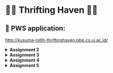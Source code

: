 # :handbag::scarf: Thrifting Haven :boot::coat:

## :link: PWS application:
http://kusuma-ratih-thriftinghaven.pbp.cs.ui.ac.id/


<details>
<Summary><b>Assignment 2</b></summary>


## [ASSIGNMENT 2](https://pbp-fasilkom-ui.github.io/ganjil-2025/en/assignments/individual/assignment-2)

## :memo: How to implement the checklist

### :ballot_box_with_check: Create a new Django Project
In order to create a new Django Project we have to:
+ Create a new directory named `thrifting-haven` and open the command prompt inside the new directory.
+ Create a virtual environment by running the command below
```
python -m venv env
```
+ Then activate the virtual environment with the following command, indicated with (env) on the terminal input line.
```
env\Scripts\activate
```
Afterwards, we set up dependencies in the same directory.
+ Create a `requirements.txt` file and add the following dependencies
```
django
gunicorn
whitenoise
psycopg2-binary
requests
urllib3
```
+ We install the dependencies by running the following command
```
pip install -r requirements.txt
```
Finally, we create a Django project named thrifting_haven by running the following command
```
django-admin startproject thrifting_haven .
```
Lastly, we need to configure the project and run the server.
+ To deploy we add the following to `ALLOWED_HOSTS` in `settings.py`:
```
ALLOWED_HOSTS = ["localhost", "127.0.0.1"]
```
+ Ensure `manage.py` is in the terminal’s active directory, then start the server with:
```
python manage.py runserver
```

### :ballot_box_with_check: Create an application with the name `main` in the project

Create a new application called `main` inside the `thrifting-haven` project by running the following command
```
python manage.py startapp main
```
To go into the next step, we make sure that the `settings.py` file inside `thrifting_haven` project directory has 'main' added to the `INSTALL_APPS` variable as shown below
```
INSTALLED_APPS = [
    ...,
    'main'
]
```

### :ballot_box_with_check: Perform routing in the project so that the application main can run
In order to configure the URL routing for the 'main' application we need to:
+ Create a `urls.py` file in the `main` directory with the following contents:
```
from django.urls import path
from main.views import show_main

app_name = 'main'

urlpatterns = [
    path('', show_main, name='show_main'),
]
```

### :ballot_box_with_check: Create a model in the application `main` with the name `Product` 
The following needs to be put into `models.py` in order to have the following attributes:
+ `name` as the name of the item with type CharField.
+ `price` as the price of the item with type IntegerField.
+ `description` as the description of the item with type TextField.
```
from django.db import models

class Product(models.Model):
    name = models.CharField(max_length=100)
    price = models.IntegerField()
    description = models.TextField()
    condition = models.CharField(max_length=100)
```

### :ballot_box_with_check: Create a function in `views.py` to return to an HTML template that displays the name of the application and your name and class
The code declares the show_main function, which accepts a request parameter. We hereby add a function that will handle HTTP requests and return the appropriate view such as the following:
```
from django.shortcuts import render

def show_main(request):
    context = {
        'application_name' : 'thrifting-haven',
        'class': 'PBD',
        'name': 'Kusuma Ratih Hanindyani'
    }

    return render(request, "main.html", context)
```

### :ballot_box_with_check: Create a routing in `urls.py` for the application `main` to map the function created in `views.py`
To add a URL route in the project's urls.py to connect it to the main view we need to open the `urls.py` file inside of the `thrifting_haven` project directory, not the one inside the `main` directory.

+ Import the include function from django.urls.
```
...
from django.urls import path, include
```

+ Add the following URL route to direct to the main view within the urlpatterns variable.
```
urlpatterns = [
    ...
    path('', include('main.urls')),
    ...
]
```

### :ballot_box_with_check: Perform deployment to PWS so that it can be accessed by others via the Internet
In order to deploy to PWS at https://pbp.cs.ui.ac.id we have to:
+ create a new project labeled as `thriftinghaven`
+ on the `settings.py` file of the Django project, add the PWS deployment URL to the ALLOWED_HOSTS field such as shown below
```
ALLOWED_HOSTS = ["localhost", "127.0.0.1","kusuma-ratih-thriftinghaven.pbp.cs.ui.ac.id"]
```
+ Do a git `add`, `commit`, and `push` for deployment to the PWS.

## :ballot_box_with_check: Create a `README.md` that contains a link to the PWS application that has been deployed
To create a README.md, simply open the used IDE (VS code) and add a `README.md` file to the project directory `thrifting-haven`.

## :bar_chart: Diagram that contains the request client to a Django-based web application and the response it gives, explaining the relationship between `urls.py`, `views.py`, `models.py`, and the `html` file
![diagram](diagram.png)
+ The user's request will first be processed and then forwarded to the appropriate view.
+ The view will then read/write data from the Model and use a Template to display and return the response to the user.

## :outbox_tray: The use of `git` in software development 

Git is essential in software development for managing code versions and enabling collaboration. It allows multiple developers to work on different parts of a project simultaneously by using branches, which can later be merged into the main codebase. Git also tracks changes, providing a history of modifications that makes it easy to revert to previous versions if needed. It also integrates with platforms like GitHub or GitLab, facilitating code reviews and ensuring code quality. 

## :chart_with_upwards_trend: Why Django is used as the starting point for learning software development

Django is a popular choice for beginners because it’s simple, easy to understand, and comes with many built-in tools that make web development easier. Since it’s based on Python, which is known for its clear and straightforward syntax, it's great for learning. Django helps you focus on building your project without worrying too much about complex details, like handling databases or user logins. It also teaches good practices in organizing code, making it a solid foundation for anyone starting in software development.

## :bulb: Why the Django model is called an ORM

Django’s model is called an ORM (Object-Relational Mapper) because it helps you work with databases using Python code instead of writing SQL queries. It turns Python classes into database tables and class attributes into table columns. This makes it easier to manage the database, letting you add, update, or delete data using Python without needing to learn SQL.

</details>

<details>
<Summary><b>Assignment 3</b></summary>


## [ASSIGNMENT 3](https://pbp-fasilkom-ui.github.io/ganjil-2025/en/assignments/individual/assignment-3)

### :ballot_box_with_check: Creating a form input to add a model

In order to reduce the possibility of redundancy of code we create a skeleton that acts as a base for views.
+ Create a directory `templates` in the `main` directory and create a new HTML file named `base.html`. 
+ In the `settings.py` file of the `thrifting_haven` directory you add the following to the `TEMPLATES` variable 
```
'DIRS': [BASE_DIR / 'templates'],
```

+ Create a new file in the `main` directory with the name `forms.py` so that it can receive Product datas
```
from django.forms import ModelForm
from main.models import Product

class ThriftEntryForm(ModelForm):
    class Meta:
        model = Product
        fields = ["name", "price", "description", "condition"]
```
+ Change the Primary Key From Integer to UUID by adding the following to the `main` subdirectory
```
import uuid  # add this line at the very top
...
class MoodEntry(models.Model):
    id = models.UUIDField(primary_key=True, default=uuid.uuid4, editable=False)  # add this line
...
```
+ Open the `views.py` file in the `main` directory and add `from django.shortcuts import render, redirect` at the top of the file
+ Create a new function to add new products
```
def create_product(request):
    form = ThriftEntryForm(request.POST or None)

    if form.is_valid() and request.method == "POST":
        form.save()
        return redirect('main:show_main')

    context = {'form': form}
    return render(request, "create_product.html", context)
```
+ Create a HTML template to display the form and add it to `urls.py` in the `main` directory
```
urlpatterns = [
    path('', show_main, name='show_main'),
    path('create-product', create_product, name='create_product'),
]
```

### :ballot_box_with_check: Add 4 views to view the added objects in XML, JSON, XML by ID, and JSON by ID formats

To access the XML and JSON data from the forms directly we insert the following functions into `views.py`
```
def show_xml(request):
    data = Product.objects.all()
    return HttpResponse(serializers.serialize("xml", data), content_type="application/xml")

def show_json(request):
    data = Product.objects.all()
    return HttpResponse(serializers.serialize("json", data), content_type="application/json")

def show_xml_by_id(request, id):
    data = Product.objects.filter(pk=id)
    return HttpResponse(serializers.serialize("xml", data), content_type="application/xml")

def show_json_by_id(request, id):
    data = Product.objects.filter(pk=id)
    return HttpResponse(serializers.serialize("json", data), content_type="application/json")
```

### :ballot_box_with_check: Create URL routing for each of the views added

To create URL routing for each of the views added we have to:
+ Open the `urls.py` file in the `main` directory and import the previous functions such as the following
```
from main.views import show_main, create_mood_entry, show_xml, show_json, show_xml_by_id, show_json_by_id
```
+ Add the URL path to the `urlpatterns` variable in the `urls.py` file in the `main` directory to access the functions that were imported such as the following
```
    path('xml/', show_xml, name='show_xml'),
    path('json/', show_json, name='show_json'),
    path('xml/<str:id>/', show_xml_by_id, name='show_xml_by_id'),
    path('json/<str:id>/', show_json_by_id, name='show_json_by_id'),
```

## :mailbox_with_mail: Why we need data delivery in implementing a platform

The main reason data delivery is essential in implementing a platform is to ensure that users receive the information they need quickly and accurately, enabling seamless interaction with the platform. This enhances the user experience by ensuring real-time data access, maintaining data consistency, and supporting essential platform functions like displaying content, processing transactions, and integrating with external systems, all while ensuring performance and security.

## :file_folder: XML or JSON

I prefer JSON over XML because it's simpler and easier to work with. JSON has a compact, readable format that's quicker to write, parse, and debug compared to XML, which can be more complex and harder to read. Since JSON works well with JavaScript and other programming languages, it's perfect for modern web development and APIs where speed and efficiency are important. While XML has extra features like namespaces and schemas, these are often not needed for most applications today, which is why JSON is more popular.

## :clipboard: The functional usage of `is_valid()` method in Django forms and why we need the method in forms

The is_valid() method in Django forms checks whether the data entered is correct and follows the required rules, such as completeness and proper format. If the data is valid, it returns True and stores the cleaned data for further processing. If not, it returns False and provides error messages. This method is crucial to ensure that only valid and safe data is processed, preventing errors and security risks in the application, and providing feedback to users to correct any mistakes before submitting the form.

## :minidisc: Why we need `csrf_token` when creating a form in Django

The `csrf_token` in Django forms is essential to protect against Cross-Site Request Forgery (CSRF) attacks, which occur when a malicious website tricks a user into making unwanted requests to another site where they are authenticated. By using `csrf_token`, Django ensures that form submissions are legitimate and come from the same user who loaded the page. Without it, attackers could exploit this vulnerability by tricking users into performing unintended actions, such as changing account settings or transferring funds, potentially compromising the security of the web application.

## :postbox: Postman Results

### XML
![xml](images/xml.png)

### JSON 
![json](images/json.png)

### XML by ID
![xml by ID](images/xml%20by%20id.png)

### JSON by ID
![json by ID](images/json%20by%20id.png)

</details>

<details>
<Summary><b>Assignment 4</b></summary>


## [ASSIGNMENT 4](https://pbp-fasilkom-ui.github.io/ganjil-2025/en/assignments/individual/assignment-4)


### :ballot_box_with_check: Implement the register, login, and logout functions

In order to implement the Register we need to 
+ Import `UserCreationForm` and `messages` into `views.py` in the main subdirectory
```
from django.contrib.auth.forms import UserCreationForm
from django.contrib import messages
```
+ Add the `register` function
```
def register(request):
    form = UserCreationForm()

    if request.method == "POST":
        form = UserCreationForm(request.POST)
        if form.is_valid():
            form.save()
            messages.success(request, 'Your account has been successfully created!')
            return redirect('main:login')
    context = {'form':form}
    return render(request, 'register.html', context)
```
+ Create a new HTML file named `register.html`
+ Import the `register` function into `urls.py` and add the URL path to `urlpatterns`
```
from main.views import register
...
 urlpatterns = [
     ...
     path('register/', register, name='register'),
 ]
```
In order to implement a Login Function we need to
+ Import `authenticate`, `login`, and `AuthenticationForm` into `views.py`
```
from django.contrib.auth.forms import UserCreationForm, AuthenticationForm
from django.contrib.auth import authenticate, login
```
+ Add the `login_user` function
```
def login_user(request):
   if request.method == 'POST':
      form = AuthenticationForm(data=request.POST)

      if form.is_valid():
            user = form.get_user()
            login(request, user)
            return redirect('main:show_main')

   else:
      form = AuthenticationForm(request)
   context = {'form': form}
   return render(request, 'login.html', context)
```
+ Create a new HTML file named `login.html`
+ Import the `login_user` function into `urls.py` and add a URL path to `urlpatterns`
```
from main.views import login_user
...
urlpatterns = [
   ...
   path('login/', login_user, name='login'),
]
```
Lastly we need to implement the Logout Function
+ Import `logout` in `views.py`
```
from django.contrib.auth import logout
```
+ Add the `logout_user` function to `views.py`
```
def logout_user(request):
    logout(request)
    return redirect('main:login')
```
+ In the `main.html` file we add the following hyperlink tag
```
<a href="{% url 'main:logout' %}">
  <button>Logout</button>
</a>
```
+ In `urls.py` import the `logout_user` function and finally, we add the URL path to `urlpatterns` such as the following
```
from main.views import logout_user
...
urlpatterns = [
   ...
   path('logout/', logout_user, name='logout'),
]
```
### :ballot_box_with_check: Make two accounts with three dummy data

### account 1
![account 1](images/account%201.png)

### account 2
![account 2](images/account%202.png)

### :ballot_box_with_check: Connect the models `Product` and `User`

In order to connect the models `Product` and `User` in `models.py` you need to:
+ Add the import
```
from django.contrib.auth.models import User
```
+ Modify the `Product` model
```
class Product(models.Model):
    user = models.ForeignKey(User, on_delete=models.CASCADE)
```
In `views.py`, you need to:
+ Update `create_product`
```
def create_product(request):
    form = ThriftEntryForm(request.POST or None)

    if form.is_valid() and request.method == "POST":
        thrift_entry = form.save(commit=False)
        thrift_entry.user = request.user
        thrift_entry.save()
        return redirect('main:show_main')

    context = {'form': form}
    return render(request, "create_product.html", context)
```
+ Update `show_main`
```
def show_main(request):
    thrift_entries = Product.objects.filter(user=request.user)

    context = {
         'name': request.user.username,
         ...
    }
...
```
+ Run the model migration with
```
python manage.py makemigrations
python manage.py migrate
```
+ Add another statement in `settings.py` in the thrifting_haven subdirectory
```
import os
```
+ Change the variable `DEBUG` into the following
```
PRODUCTION = os.getenv("PRODUCTION", False)
DEBUG = not PRODUCTION
```
+ Test by making another account and seeing whether the previous Product entry will not be displayed on the page of the new account.

### :ballot_box_with_check: Display logged in user details and apply cookies like last login

In order to apply cookies and display the logged in user details you need to:
+ In `views.py` import the following
```
import datetime
from django.http import HttpResponseRedirect
from django.urls import reverse
```
+ In the `login_user` function, to track when the user last logged in we replace the code in the `if form.isvalid()` block with the following
```
...
if form.is_valid():
    user = form.get_user()
    login(request, user)
    response = HttpResponseRedirect(reverse("main:show_main"))
    response.set_cookie('last_login', str(datetime.datetime.now()))
    return response
...
```
+ In the `show_main` function, we add the to the `context` variable
```
context = {
    ...
    'last_login': request.COOKIES['last_login'],
}
```
+ Modify the `logout_user` function
```
def logout_user(request):
    logout(request)
    response = HttpResponseRedirect(reverse('main:login'))
    response.delete_cookie('last_login')
    return response
```
+ To display the last login data in `main.html` add the following
```
...
<h5>Last login session: {{ last_login }}</h5>
...
```

## :globe_with_meridians: The difference between `HttpResponseRedirect()` and `redirect()`

The main difference between `HttpResponseRedirect()` and `redirect()` is in their flexibility. `HttpResponseRedirect()` requires a URL as its first argument, meaning you can only redirect to a specific URL. On the other hand, `redirect()` is more versatile as it ultimately returns an `HttpResponseRedirect`, but it allows you to pass in a model, view name, or URL as its argument. This makes `redirect()` more convenient for various use cases.

## :desktop_computer: How the `Product` model is linked with `User`

The `Product` model is linked to the `User` model through a ForeignKey, where each `Product` belongs to a single `User`, but a user can have multiple products. The `on_delete=models.CASCADE` option ensures that if a user is deleted, their associated products are also removed. In the view, when a user creates a product, it's linked to them via `thrift_entries = Product.objects.filter(user=request.user)`Additionally, product entries are filtered by the logged-in user, ensuring users only see their own entries. This setup allows the application to track and display products on a per-user basis.


## :keyboard: The difference between authentication and authorization, what happens when a user logs in

Authentication is the process of verifying a user’s identity by checking their credentials, typically a username and password. When a user logs in, Django verifies these credentials through its built-in authentication system. If the details are correct, Django creates a session, allowing the user to stay logged in as they navigate through the site. Django implements authentication using the User model and authentication backends, with the default being the username-password system, though other methods like OAuth can be integrated.

Authorization determines what an authenticated user is allowed to do within the application. Once a user is logged in, Django uses permissions and groups to manage access control, ensuring users can only access resources or perform actions they’re permitted to. This is handled through checks like request.user.is_authenticated and permission classes for views. Django’s admin system, for example, uses these permissions to control which users can manage specific models or data.


## :cookie: How does Django remember logged-in users? Explain other uses of cookies and whether all cookies are safe to use.

Django remembers logged-in users by storing a session ID in a cookie on the user's browser. This session ID helps Django retrieve the user's session data from the server, allowing them to stay logged in as they navigate the site.

Cookies are also used for purposes like tracking user preferences or analytics, but not all cookies are safe. Sensitive data should never be stored directly in cookies, and security measures like HttpOnly, Secure, and SameSite should be applied to protect against attacks like XSS and CSRF.

</details>

<details>
<Summary><b>Assignment 5</b></summary>


### :ballot_box_with_check: Implement Functions to delete and edit products

In order to add the `edit_product` and `delete_product` functions
+ In `views.py` we add and import
```
from django.shortcuts import .., reverse
from django.http import .., HttpResponseRedirect
...
def edit_product(request, id):
    product = Product.objects.get(pk = id)

    form = ThriftEntryForm(request.POST or None, instance=product)

    if form.is_valid() and request.method == "POST":
        form.save()
        return HttpResponseRedirect(reverse('main:show_main'))

    context = {'form': form}
    return render(request, "edit_product.html", context)

def delete_product(request, id):
    product = Product.objects.get(pk = id)
    product.delete()
    return HttpResponseRedirect(reverse('main:show_main'))
```
+ In `urls.py` we add and import
```
from main.views import edit_product, delete_product
...
urlpatterns = [
    ...
    path('edit-product/<uuid:id>', edit_product, name='edit_product'),
    path('delete/<uuid:id>', delete_product, name='delete_product'),
]
```

### :ballot_box_with_check: Customize the design of the HTML templates that have been created in previous assignments using CSS
```
<head>
{% block meta %}
    <meta charset="UTF-8" />
    <meta name="viewport" content="width=device-width, initial-scale=1">
{% endblock meta %}
<script src="https://cdn.tailwindcss.com">
</script>
</head>
```

### :ballot_box_with_check: Customize the product list page to be more attractive and responsive

I modified the `main.html` file to look like the following:
```
{% extends 'base.html' %}
{% load static %}

{% block meta %}
<title>Thrifting Haven</title>
{% endblock meta %}
{% block content %}
{% include 'navbar.html' %}
<div class="overflow-x-hidden px-4 md:px-8 pb-8 pt-24 min-h-screen bg-yellow-950 flex flex-col"
     style="background-image: url('{% static 'image/background6.jpg' %}'); background-size: cover; background-position: center; background-repeat: no-repeat;">

  <div class="p-2 mb-6 relative">
    <div class="relative grid grid-cols-1 z-30 md:grid-cols-3 gap-8">

      {% include "card_info.html" with title='Name' value=name %}
      {% include "card_info.html" with title='Class' value=class %}
    </div>
</div>
    <div class="px-3 mb-4">
      <div class="flex rounded-md items-center bg-sky-950 py-2 px-4 w-fit">
        <h1 class="text-white text-center">Last Login: {{last_login}}</h1>
      </div>
    </div>
    <div class="flex justify-end mb-6">
        <a href="{% url 'main:create_product' %}" class="bg-sky-950 hover:bg-sky-700 text-white font-bold py-2 px-4 rounded-lg transition duration-300 ease-in-out transform hover:-translate-y-1 hover:scale-105">
            Add New Product Entry
        </a>
    </div>
    
    {% if not thrift_entries %}
    <div class="flex flex-col items-center justify-center min-h-[24rem] p-6">
        <img src="{% static 'image/very-sad.png' %}" alt="Sad face" class="w-32 h-32 mb-4"/>
        <p class="text-center text-gray-600 mt-4">There are no products in Thrifting Haven.</p>
    </div>
    {% else %}
    <div class="columns-1 sm:columns-2 lg:columns-3 gap-6 space-y-6 w-full">
        {% for thrift_entry in thrift_entries %}
            {% include 'card_product.html' with thrift_entry=thrift_entry %}
        {% endfor %}
    </div>
    {% endif %}
</div>
{% endblock content %}
```
### :ballot_box_with_check: The product list page will display details of each product using cards, for each product card, create two buttons to edit and delete the product on that card
In `card_product.html` I insert the following:
```
<div class="relative break-inside-avoid">
    <!-- Floating items on top -->
    <div class="absolute top-2 z-10 left-1/2 -translate-x-1/2 flex items-center -space-x-2">
        <div class="w-[3rem] h-8 bg-gray-200 rounded-md opacity-80 -rotate-90"></div>
        <div class="w-[3rem] h-8 bg-gray-200 rounded-md opacity-80 -rotate-90"></div>
    </div>
    
    <!-- Main Product Card -->
    <div class="relative top-5 bg-blue-100 shadow-md rounded-lg mb-6 break-inside-avoid flex flex-col border-2 border-blue-300 transform rotate-1 hover:rotate-0 transition-transform duration-300">
        <div class="bg-blue-200 text-gray-800 p-4 rounded-t-lg border-b-2 border-blue-300">
            <h3 class="font-bold text-xl mb-2">{{ thrift_entry.name }}</h3>
            <p class="text-gray-600">{{ thrift_entry.description }}</p>
        </div>
        
        <!-- Product Details -->
        <div class="p-4">
            <p class="font-semibold text-lg mb-2">Condition</p>
            <p class="text-gray-700 mb-2">
                <span class="bg-[linear-gradient(to_bottom,transparent_0%,transparent_calc(100%_-_1px),#CDC1FF_calc(100%_-_1px))] bg-[length:100%_1.5rem] pb-1">{{ thrift_entry.condition }}</span>
            </p>

            <!-- Price Section with Actual Price and Dollar Sign -->
            <div class="mt-4">
                <p class="text-gray-700 font-semibold mb-2">Price</p>
                <div class="relative pt-1">
                    <div class="flex mb-2 items-center justify-between">
                        <div>
                            <!-- Display actual price with dollar sign -->
                            <span class="text-xl font-semibold inline-block py-1 px-2 uppercase rounded-full text-green-600 bg-green-200">
                                ${{ thrift_entry.price }}
                            </span>
                        </div>
                    </div>
                </div>
            </div>
        </div>
    </div>

    <!-- Action Buttons: Edit and Delete -->
    <div class="absolute top-0 -right-4 flex space-x-1">
        <!-- Edit Button -->
        <a href="{% url 'main:edit_product' thrift_entry.pk %}" class="bg-yellow-500 hover:bg-yellow-600 text-white rounded-full p-2 transition duration-300 shadow-md">
            <svg xmlns="http://www.w3.org/2000/svg" class="h-9 w-9" viewBox="0 0 20 20" fill="currentColor">
                <path d="M13.586 3.586a2 2 0 112.828 2.828l-.793.793-2.828-2.828.793-.793zM11.379 5.793L3 14.172V17h2.828l8.38-8.379-2.83-2.828z" />
            </svg>
        </a>
        <!-- Delete Button -->
        <a href="{% url 'main:delete_product' thrift_entry.pk %}" class="bg-red-500 hover:bg-red-600 text-white rounded-full p-2 transition duration-300 shadow-md">
            <svg xmlns="http://www.w3.org/2000/svg" class="h-9 w-9" viewBox="0 0 20 20" fill="currentColor">
                <path fill-rule="evenodd" d="M9 2a1 1 0 00-.894.553L7.382 4H4a1 1 0 000 2v10a2 2 0 002 2h8a2 2 0 002-2V6a1 1 0 100-2h-3.382l-.724-1.447A1 1 0 0011 2H9zM7 8a1 1 0 012 0v6a1 1 0 11-2 0V8zm5-1a1 1 0 00-1 1v6a1 1 0 102 0V8a1 1 0 00-1-1z" clip-rule="evenodd" />
            </svg>
        </a>
    </div>
</div>
```

### :ballot_box_with_check: Create a navigation bar (navbar) for the features in the application that is responsive to different device sizes
In the root directory, in`templates` insert the `navbar.html` as the following:
```
<nav class="bg-sky-950 shadow-lg fixed top-0 left-0 z-40 w-screen">
    <div class="max-w-7xl mx-auto px-4 sm:px-6 lg:px-8">
      <div class="flex items-center justify-between h-16">
        <div class="flex items-center">
          <h1 class="text-2xl font-bold text-center text-white">Thrifting Haven</h1>
        </div>
        <div class="hidden md:flex items-center">
          {% if user.is_authenticated %}
            <span class="text-gray-300 mr-4">Welcome, {{ user.username }}</span>
            <a href="{% url 'main:logout' %}" class="text-center bg-red-500 hover:bg-red-600 text-white font-bold py-2 px-4 rounded transition duration-300">
              Logout
            </a>
          {% else %}
            <a href="{% url 'main:login' %}" class="text-center bg-blue-500 hover:bg-blue-600 text-white font-bold py-2 px-4 rounded transition duration-300 mr-2">
              Login
            </a>
            <a href="{% url 'main:register' %}" class="text-center bg-green-500 hover:bg-green-600 text-white font-bold py-2 px-4 rounded transition duration-300">
              Register
            </a>
          {% endif %}
        </div>
        <div class="md:hidden flex items-center">
          <button class="mobile-menu-button">
            <svg class="w-6 h-6 text-white" fill="none" stroke-linecap="round" stroke-linejoin="round" stroke-width="2" viewBox="0 0 24 24" stroke="currentColor">
              <path d="M4 6h16M4 12h16M4 18h16"></path>
            </svg>
          </button>
        </div>
      </div>
    </div>
    <!-- Mobile menu -->
    <div class="mobile-menu hidden md:hidden  px-4 w-full md:max-w-full">
      <div class="pt-2 pb-3 space-y-1 mx-auto">
        {% if user.is_authenticated %}
          <span class="block text-gray-300 px-3 py-2">Welcome, {{ user.username }}</span>
          <a href="{% url 'main:logout' %}" class="block text-center bg-red-500 hover:bg-red-600 text-white font-bold py-2 px-4 rounded transition duration-300">
            Logout
          </a>
        {% else %}
          <a href="{% url 'main:login' %}" class="block text-center bg-blue-500 hover:bg-blue-600 text-white font-bold py-2 px-4 rounded transition duration-300 mb-2">
            Login
          </a>
          <a href="{% url 'main:register' %}" class="block text-center bg-green-500 hover:bg-green-600 text-white font-bold py-2 px-4 rounded transition duration-300">
            Register
          </a>
        {% endif %}
      </div>
    </div>
    <script>
      const btn = document.querySelector("button.mobile-menu-button");
      const menu = document.querySelector(".mobile-menu");
    
      btn.addEventListener("click", () => {
        menu.classList.toggle("hidden");
      });
    </script>
  </nav>
  ```

## :arrows_clockwise: The priority order of these CSS selectors if there are multiple CSS selectors for an HTML element

In CSS, the priority order of selectors is based on specificity. Inline styles have the highest precedence, followed by ID selectors, then class, attribute, and pseudo-class selectors, and finally, type selectors. If selectors have the same specificity, the last one in the CSS file takes precedence, overriding earlier rules.

## :twisted_rightwards_arrows: Why responsive design becomes an important concept in web application development

Responsive design is crucial in web development as it ensures websites adapt to various screen sizes and devices, providing a better user experience. Applications like YouTube and Airbnb effectively use responsive design, making their sites user-friendly on mobile and desktop. In contrast, the AREN website lacks responsiveness, leading to poor usability on mobile devices.

## :signal_strength: The differences between margin, border, and padding, and how to implement these three things

In CSS, margin, border, and padding are different properties that define the spacing and structure around an element. Margin creates space outside the element's border, separating it from other elements. Border is the outline around the element's content, while padding adds space inside the border, between the content and the border.

## :vibration_mode: The concepts of flex box and grid layout along with their uses

Flexbox and grid layout are two powerful CSS layout systems. Flexbox is a one-dimensional layout tool used for aligning items in rows or columns, making it ideal for smaller layouts. Grid layout, on the other hand, is a two-dimensional system that enables the arrangement of items in rows and columns, making it more suited for complex layouts like web pages with multiple sections or areas.


</details>